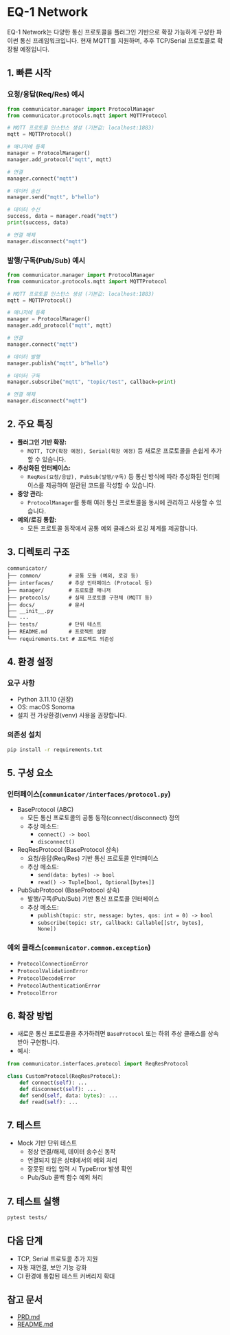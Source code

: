 # EQ-1 Network
EQ-1 Network는 다양한 통신 프로토콜을 플러그인 기반으로 확장 가능하게 구성한 파이썬 통신 프레임워크입니다.
현재 MQTT를 지원하며, 추후 TCP/Serial 프로토콜로 확장될 예정입니다.

## 1. 빠른 시작
### 요청/응답(Req/Res) 예시
```python
from communicator.manager import ProtocolManager
from communicator.protocols.mqtt import MQTTProtocol

# MQTT 프로토콜 인스턴스 생성 (기본값: localhost:1883)
mqtt = MQTTProtocol()

# 매니저에 등록
manager = ProtocolManager()
manager.add_protocol("mqtt", mqtt)

# 연결
manager.connect("mqtt")

# 데이터 송신
manager.send("mqtt", b"hello")

# 데이터 수신
success, data = manager.read("mqtt")
print(success, data)

# 연결 해제
manager.disconnect("mqtt")
```

### 발행/구독(Pub/Sub) 예시
```python
from communicator.manager import ProtocolManager
from communicator.protocols.mqtt import MQTTProtocol

# MQTT 프로토콜 인스턴스 생성 (기본값: localhost:1883)
mqtt = MQTTProtocol()

# 매니저에 등록
manager = ProtocolManager()
manager.add_protocol("mqtt", mqtt)

# 연결
manager.connect("mqtt")

# 데이터 발행
manager.publish("mqtt", b"hello")

# 데이터 구독
manager.subscribe("mqtt", "topic/test", callback=print)

# 연결 해제
manager.disconnect("mqtt")
```

## 2. 주요 특징
- **플러그인 기반 확장:**
    - `MQTT, TCP(확장 예정), Serial(확장 예정)` 등 새로운 프로토콜을 손쉽게 추가할 수 있습니다.
- **추상화된 인터페이스:**
    - `ReqRes(요청/응답), PubSub(발행/구독)` 등 통신 방식에 따라 추상화된 인터페이스를 제공하여 일관된 코드를 작성할 수 있습니다.
- **중앙 관리:**
    - `ProtocolManager`를 통해 여러 통신 프로토콜을 동시에 관리하고 사용할 수 있습니다.
- **예외/로깅 통합:**
    - 모든 프로토콜 동작에서 공통 예외 클래스와 로깅 체계를 제공합니다.

## 3. 디렉토리 구조
```
communicator/
├── common/         # 공통 모듈 (예외, 로깅 등)
├── interfaces/     # 추상 인터페이스 (Protocol 등)
├── manager/        # 프로토콜 매니저
├── protocols/      # 실제 프로토콜 구현체 (MQTT 등)
├── docs/           # 문서
├── __init__.py
└── ...
├── tests/          # 단위 테스트
├── README.md       # 프로젝트 설명
└── requirements.txt # 프로젝트 의존성
```

## 4. 환경 설정
### 요구 사항
- Python 3.11.10 (권장)
- OS: macOS Sonoma
- 설치 전 가상환경(venv) 사용을 권장합니다.

### 의존성 설치
```bash
pip install -r requirements.txt
```

## 5. 구성 요소
### 인터페이스(`communicator/interfaces/protocol.py`)
- BaseProtocol (ABC)
    - 모든 통신 프로토콜의 공통 동작(connect/disconnect) 정의
    - 추상 메소드: 
        - `connect() -> bool`
        - `disconnect()`
- ReqResProtocol (BaseProtocol 상속)
    - 요청/응답(Req/Res) 기반 통신 프로토콜 인터페이스
    - 추상 메소드: 
        - `send(data: bytes) -> bool`
        - `read() -> Tuple[bool, Optional[bytes]]`
- PubSubProtocol (BaseProtocol 상속)
    - 발행/구독(Pub/Sub) 기반 통신 프로토콜 인터페이스
    - 추상 메소드: 
        - `publish(topic: str, message: bytes, qos: int = 0) -> bool`
        - `subscribe(topic: str, callback: Callable[[str, bytes], None])`

### 예외 클래스(`communicator.common.exception`)
- `ProtocolConnectionError`
- `ProtocolValidationError`
- `ProtocolDecodeError`
- `ProtocolAuthenticationError`
- `ProtocolError`

## 6. 확장 방법
- 새로운 통신 프로토콜을 추가하려면 `BaseProtocol` 또는 하위 추상 클래스를 상속받아 구현합니다.
- 예시:
```python
from communicator.interfaces.protocol import ReqResProtocol

class CustomProtocol(ReqResProtocol):
    def connect(self): ...
    def disconnect(self): ...
    def send(self, data: bytes): ...
    def read(self): ...
```

## 7. 테스트
- Mock 기반 단위 테스트
    - 정상 연결/해제, 데이터 송수신 동작
    - 연결되지 않은 상태에서의 예외 처리
    - 잘못된 타입 입력 시 TypeError 발생 확인
    - Pub/Sub 콜백 함수 예외 처리

## 7. 테스트 실행
```bash
pytest tests/
```

## 다음 단계
- TCP, Serial 프로토콜 추가 지원
- 자동 재연결, 보안 기능 강화
- CI 환경에 통합된 테스트 커버리지 확대

## 참고 문서
- [PRD.md](PRD.md)
- [README.md](README.md)
